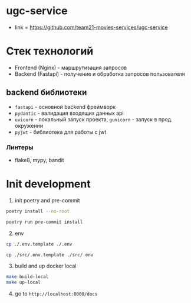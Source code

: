 # ugc-service

* link = https://github.com/team21-movies-services/ugc-service

# Стек технологий
- Frontend (Nginx) - маршрутизация запросов
- Backend (Fastapi) - получение и обработка запросов пользователя

## backend библиотеки
* `fastapi` - основной backend фреймворк
* `pydantic` - валидация входящих данных api
* `uvicorn` - локальный запуск проекта, `gunicorn` - запуск в прод. окружении
* `pyjwt` - библиотека для работы с jwt


### Линтеры
* flake8, mypy, bandit

# Init development

1) init poetry and pre-commit
```bash
poetry install --no-root
```

```bash
poetry run pre-commit install
```

2) env
```bash
cp ./.env.template ./.env
```

```bash
cp ./src/.env.template ./src/.env
```

3) build and up docker local
```bash
make build-local
make up-local
```

4) go to `http://localhost:8000/docs`
